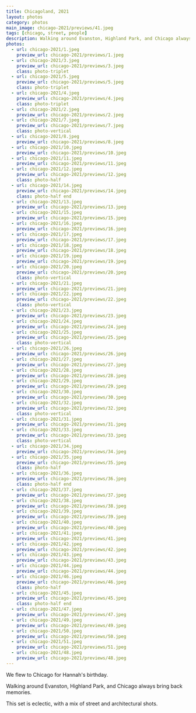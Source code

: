 ```yaml
---
title: Chicagoland, 2021
layout: photos
category: photos
main_image: chicago-2021/previews/41.jpeg
tags: [chicago, street, people]
description: Walking around Evanston, Highland Park, and Chicago always bring back memories.
photos:
  - url: chicago-2021/1.jpeg
    preview_url: chicago-2021/previews/1.jpeg
  - url: chicago-2021/3.jpeg
    preview_url: chicago-2021/previews/3.jpeg
    class: photo-triplet
  - url: chicago-2021/5.jpeg
    preview_url: chicago-2021/previews/5.jpeg
    class: photo-triplet
  - url: chicago-2021/4.jpeg
    preview_url: chicago-2021/previews/4.jpeg
    class: photo-triplet
  - url: chicago-2021/2.jpeg
    preview_url: chicago-2021/previews/2.jpeg
  - url: chicago-2021/7.jpeg
    preview_url: chicago-2021/previews/7.jpeg
    class: photo-vertical
  - url: chicago-2021/8.jpeg
    preview_url: chicago-2021/previews/8.jpeg
  - url: chicago-2021/10.jpeg
    preview_url: chicago-2021/previews/10.jpeg
  - url: chicago-2021/11.jpeg
    preview_url: chicago-2021/previews/11.jpeg
  - url: chicago-2021/12.jpeg
    preview_url: chicago-2021/previews/12.jpeg
    class: photo-half
  - url: chicago-2021/14.jpeg
    preview_url: chicago-2021/previews/14.jpeg
    class: photo-half end
  - url: chicago-2021/13.jpeg
    preview_url: chicago-2021/previews/13.jpeg
  - url: chicago-2021/15.jpeg
    preview_url: chicago-2021/previews/15.jpeg
  - url: chicago-2021/16.jpeg
    preview_url: chicago-2021/previews/16.jpeg
  - url: chicago-2021/17.jpeg
    preview_url: chicago-2021/previews/17.jpeg
  - url: chicago-2021/18.jpeg
    preview_url: chicago-2021/previews/18.jpeg
  - url: chicago-2021/19.jpeg
    preview_url: chicago-2021/previews/19.jpeg
  - url: chicago-2021/20.jpeg
    preview_url: chicago-2021/previews/20.jpeg
    class: photo-vertical
  - url: chicago-2021/21.jpeg
    preview_url: chicago-2021/previews/21.jpeg
  - url: chicago-2021/22.jpeg
    preview_url: chicago-2021/previews/22.jpeg
    class: photo-vertical
  - url: chicago-2021/23.jpeg
    preview_url: chicago-2021/previews/23.jpeg
  - url: chicago-2021/24.jpeg
    preview_url: chicago-2021/previews/24.jpeg
  - url: chicago-2021/25.jpeg
    preview_url: chicago-2021/previews/25.jpeg
    class: photo-vertical
  - url: chicago-2021/26.jpeg
    preview_url: chicago-2021/previews/26.jpeg
  - url: chicago-2021/27.jpeg
    preview_url: chicago-2021/previews/27.jpeg
  - url: chicago-2021/28.jpeg
    preview_url: chicago-2021/previews/28.jpeg
  - url: chicago-2021/29.jpeg
    preview_url: chicago-2021/previews/29.jpeg
  - url: chicago-2021/30.jpeg
    preview_url: chicago-2021/previews/30.jpeg
  - url: chicago-2021/32.jpeg
    preview_url: chicago-2021/previews/32.jpeg
    class: photo-vertical
  - url: chicago-2021/31.jpeg
    preview_url: chicago-2021/previews/31.jpeg
  - url: chicago-2021/33.jpeg
    preview_url: chicago-2021/previews/33.jpeg
    class: photo-vertical
  - url: chicago-2021/34.jpeg
    preview_url: chicago-2021/previews/34.jpeg
  - url: chicago-2021/35.jpeg
    preview_url: chicago-2021/previews/35.jpeg
    class: photo-half
  - url: chicago-2021/36.jpeg
    preview_url: chicago-2021/previews/36.jpeg
    class: photo-half end
  - url: chicago-2021/37.jpeg
    preview_url: chicago-2021/previews/37.jpeg
  - url: chicago-2021/38.jpeg
    preview_url: chicago-2021/previews/38.jpeg
  - url: chicago-2021/39.jpeg
    preview_url: chicago-2021/previews/39.jpeg
  - url: chicago-2021/40.jpeg
    preview_url: chicago-2021/previews/40.jpeg
  - url: chicago-2021/41.jpeg
    preview_url: chicago-2021/previews/41.jpeg
  - url: chicago-2021/42.jpeg
    preview_url: chicago-2021/previews/42.jpeg
  - url: chicago-2021/43.jpeg
    preview_url: chicago-2021/previews/43.jpeg
  - url: chicago-2021/44.jpeg
    preview_url: chicago-2021/previews/44.jpeg
  - url: chicago-2021/46.jpeg
    preview_url: chicago-2021/previews/46.jpeg
    class: photo-half
  - url: chicago-2021/45.jpeg
    preview_url: chicago-2021/previews/45.jpeg
    class: photo-half end
  - url: chicago-2021/47.jpeg
    preview_url: chicago-2021/previews/47.jpeg
  - url: chicago-2021/49.jpeg
    preview_url: chicago-2021/previews/49.jpeg
  - url: chicago-2021/50.jpeg
    preview_url: chicago-2021/previews/50.jpeg
  - url: chicago-2021/51.jpeg
    preview_url: chicago-2021/previews/51.jpeg
  - url: chicago-2021/48.jpeg
    preview_url: chicago-2021/previews/48.jpeg
---
```


We flew to Chicago for Hannah's birthday.

Walking around Evanston, Highland Park, and Chicago always bring back memories.

This set is eclectic, with a mix of street and architectural shots.